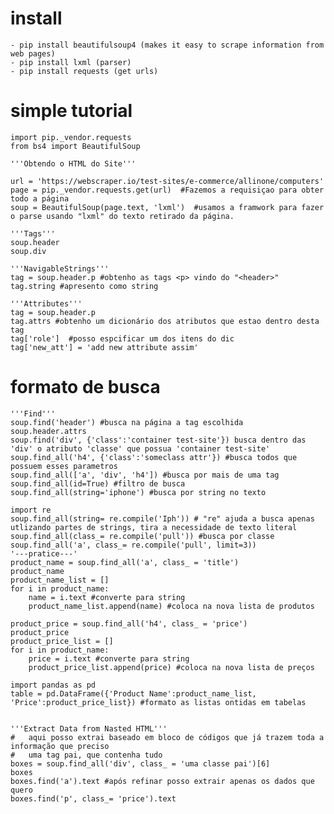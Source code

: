 # install
    - pip install beautifulsoup4 (makes it easy to scrape information from web pages)
    - pip install lxml (parser)
    - pip install requests (get urls)

# simple tutorial

    import pip._vendor.requests 
    from bs4 import BeautifulSoup

    '''Obtendo o HTML do Site'''

    url = 'https://webscraper.io/test-sites/e-commerce/allinone/computers'
    page = pip._vendor.requests.get(url)  #Fazemos a requisiçao para obter todo a página
    soup = BeautifulSoup(page.text, 'lxml')  #usamos a framwork para fazer o parse usando "lxml" do texto retirado da página.

    '''Tags'''
    soup.header
    soup.div

    '''NavigableStrings'''
    tag = soup.header.p #obtenho as tags <p> vindo do "<header>"
    tag.string #apresento como string

    '''Attributes'''
    tag = soup.header.p
    tag.attrs #obtenho um dicionário dos atributos que estao dentro desta tag
    tag['role']  #posso espcificar um dos itens do dic
    tag['new_att'] = 'add new attribute assim'

# formato de busca
    
    '''Find'''
    soup.find('header') #busca na página a tag escolhida
    soup.header.attrs
    soup.find('div', {'class':'container test-site'}) busca dentro das 'div' o atributo 'classe' que possua 'container test-site'
    soup.find_all('h4', {'class':'someclass attr'}) #busca todos que possuem esses parametros
    soup.find_all(['a', 'div', 'h4']) #busca por mais de uma tag
    soup.find_all(id=True) #filtro de busca
    soup.find_all(string='iphone') #busca por string no texto

    import re
    soup.find_all(string= re.compile('Iph')) # "re" ajuda a busca apenas utlizando partes de strings, tira a necessidade de texto literal
    soup.find_all(class_= re.compile('pull')) #busca por classe
    soup.find_all('a', class_= re.compile('pull', limit=3))
    '---pratice---'
    product_name = soup.find_all('a', class_ = 'title')
    product_name
    product_name_list = []
    for i in product_name:  
        name = i.text #converte para string
        product_name_list.append(name) #coloca na nova lista de produtos

    product_price = soup.find_all('h4', class_ = 'price')
    product_price
    product_price_list = []
    for i in product_name:  
        price = i.text #converte para string
        product_price_list.append(price) #coloca na nova lista de preços

    import pandas as pd
    table = pd.DataFrame({'Product Name':product_name_list, 'Price':product_price_list}) #formato as listas ontidas em tabelas


    '''Extract Data from Nasted HTML'''
    #   aqui posso extrai baseado em bloco de códigos que já trazem toda a informação que preciso
    #   uma tag pai, que contenha tudo
    boxes = soup.find_all('div', class_ = 'uma classe pai')[6]
    boxes  
    boxes.find('a').text #após refinar posso extrair apenas os dados que quero
    boxes.find('p', class_= 'price').text
